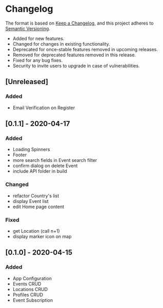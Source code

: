 # Changelog

The format is based on [Keep a Changelog](https://keepachangelog.com/en/1.0.0/),
and this project adheres to [Semantic Versioning](https://semver.org/spec/v2.0.0.html).

- Added for new features.
- Changed for changes in existing functionality.
- Deprecated for once-stable features removed in upcoming releases.
- Removed for deprecated features removed in this release.
- Fixed for any bug fixes.
- Security to invite users to upgrade in case of vulnerabilities.

## [Unreleased]

### Added

- Email Verification on Register

## [0.1.1] - 2020-04-17

### Added

- Loading Spinners
- Footer
- more search fields in Event search filter
- confirm dialog on delete Event
- include API folder in build

### Changed

- refactor Country's list
- display Event list
- edit Home page content

### Fixed

- get Location (call n+1)
- display marker icon on map

## [0.1.0] - 2020-04-15

### Added

- App Configuration
- Events CRUD
- Locations CRUD
- Profiles CRUD
- Event Subscription
